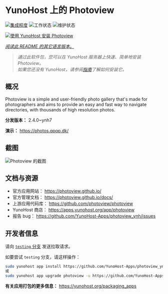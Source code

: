 <!--
注意：此 README 由 <https://github.com/YunoHost/apps/tree/master/tools/readme_generator> 自动生成
请勿手动编辑。
-->

# YunoHost 上的 Photoview

[![集成程度](https://apps.yunohost.org/badge/integration/photoview)](https://ci-apps.yunohost.org/ci/apps/photoview/)
![工作状态](https://apps.yunohost.org/badge/state/photoview)
![维护状态](https://apps.yunohost.org/badge/maintained/photoview)

[![使用 YunoHost 安装 Photoview](https://install-app.yunohost.org/install-with-yunohost.svg)](https://install-app.yunohost.org/?app=photoview)

*[阅读此 README 的其它语言版本。](./ALL_README.md)*

> *通过此软件包，您可以在 YunoHost 服务器上快速、简单地安装 Photoview。*  
> *如果您还没有 YunoHost，请参阅[指南](https://yunohost.org/install)了解如何安装它。*

## 概况

Photoview is a simple and user-friendly photo gallery that's made for photographers and aims to provide an easy and fast way to navigate directories, with thousands of high resolution photos.


**分发版本：** 2.4.0~ynh7

**演示：** <https://photos.qpqp.dk/>

## 截图

![Photoview 的截图](./doc/screenshots/screenshot.png)

## 文档与资源

- 官方应用网站： <https://photoview.github.io/>
- 官方管理文档： <https://photoview.github.io/docs/>
- 上游应用代码库： <https://github.com/photoview/photoview>
- YunoHost 商店： <https://apps.yunohost.org/app/photoview>
- 报告 bug： <https://github.com/YunoHost-Apps/photoview_ynh/issues>

## 开发者信息

请向 [`testing` 分支](https://github.com/YunoHost-Apps/photoview_ynh/tree/testing) 发送拉取请求。

如要尝试 `testing` 分支，请这样操作：

```bash
sudo yunohost app install https://github.com/YunoHost-Apps/photoview_ynh/tree/testing --debug
或
sudo yunohost app upgrade photoview -u https://github.com/YunoHost-Apps/photoview_ynh/tree/testing --debug
```

**有关应用打包的更多信息：** <https://yunohost.org/packaging_apps>
